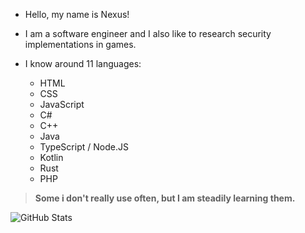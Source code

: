 - Hello, my name is Nexus!
- I am a software engineer and I also like to research security implementations in games.

- I know around 11 languages:
    - HTML
    - CSS
    - JavaScript
    - C#
    - C++
    - Java
    - TypeScript / Node.JS
    - Kotlin
    - Rust
    - PHP
> **Some i don't really use often, but I am steadily learning them.**

![GitHub Stats](https://github-readme-stats.vercel.app/api?username=Nexus0821&theme=tokyonight&show_icons=true) 

